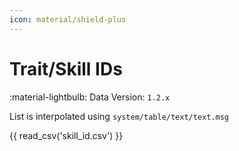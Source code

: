 ```yaml
---
icon: material/shield-plus
---
```


# Trait/Skill IDs

:material-lightbulb: Data Version: `1.2.x`

List is interpolated using `system/table/text/text.msg`

{{ read_csv('skill_id.csv') }}
